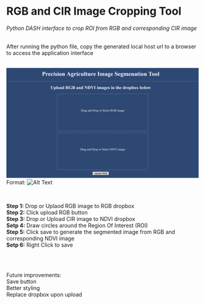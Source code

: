 # RGB and CIR Image Cropping Tool

<i>Python DASH interface to crop ROI from RGB and corresponding CIR image</i>

<br>
After running the python file, copy the generated local host url to a browser to access the application interface 
<br>
<br>

![Screenshot_2020-11-06 Dash](https://github.com/jithin8mathew/RGB_CIR_imageCropping_tool/blob/main/images/Screenshot_2020-11-06%20Dash.png)
Format: ![Alt Text](url)

<br>

<b>Step 1:</b> Drop or Uplaod RGB image to RGB dropbox <br>
<b>Step 2:</b> Click upload RGB button <br>
<b>Step 3:</b> Drop or Upload CIR image to NDVI dropbox <br>
<b>Setp 4:</b> Draw circles around the Region Of Interest (ROI) <br>
<b>Step 5:</b> Click save to generate the segmented image from RGB and corresponding NDVI image <br>
<b>Setp 6:</b> Right Click to save <br>

<br>
<br>

Future improvements: <br>
Save button<br>
Better styling<br>
Replace dropbox upon upload <br>

